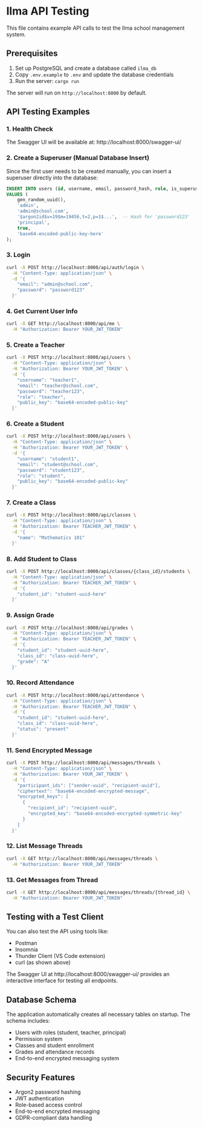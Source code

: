 # Ilma API Testing

This file contains example API calls to test the Ilma school management system.

## Prerequisites

1. Set up PostgreSQL and create a database called `ilma_db`
2. Copy `.env.example` to `.env` and update the database credentials
3. Run the server: `cargo run`

The server will run on `http://localhost:8000` by default.

## API Testing Examples

### 1. Health Check

The Swagger UI will be available at: http://localhost:8000/swagger-ui/

### 2. Create a Superuser (Manual Database Insert)

Since the first user needs to be created manually, you can insert a superuser directly into the database:

```sql
INSERT INTO users (id, username, email, password_hash, role, is_superuser, public_key)
VALUES (
    gen_random_uuid(),
    'admin',
    'admin@school.com',
    '$argon2id$v=19$m=19456,t=2,p=1$...',  -- Hash for 'password123'
    'principal',
    true,
    'base64-encoded-public-key-here'
);
```

### 3. Login

```bash
curl -X POST http://localhost:8000/api/auth/login \
  -H "Content-Type: application/json" \
  -d '{
    "email": "admin@school.com",
    "password": "password123"
  }'
```

### 4. Get Current User Info

```bash
curl -X GET http://localhost:8000/api/me \
  -H "Authorization: Bearer YOUR_JWT_TOKEN"
```

### 5. Create a Teacher

```bash
curl -X POST http://localhost:8000/api/users \
  -H "Content-Type: application/json" \
  -H "Authorization: Bearer YOUR_JWT_TOKEN" \
  -d '{
    "username": "teacher1",
    "email": "teacher@school.com",
    "password": "teacher123",
    "role": "teacher",
    "public_key": "base64-encoded-public-key"
  }'
```

### 6. Create a Student

```bash
curl -X POST http://localhost:8000/api/users \
  -H "Content-Type: application/json" \
  -H "Authorization: Bearer YOUR_JWT_TOKEN" \
  -d '{
    "username": "student1",
    "email": "student@school.com",
    "password": "student123",
    "role": "student",
    "public_key": "base64-encoded-public-key"
  }'
```

### 7. Create a Class

```bash
curl -X POST http://localhost:8000/api/classes \
  -H "Content-Type: application/json" \
  -H "Authorization: Bearer TEACHER_JWT_TOKEN" \
  -d '{
    "name": "Mathematics 101"
  }'
```

### 8. Add Student to Class

```bash
curl -X POST http://localhost:8000/api/classes/{class_id}/students \
  -H "Content-Type: application/json" \
  -H "Authorization: Bearer TEACHER_JWT_TOKEN" \
  -d '{
    "student_id": "student-uuid-here"
  }'
```

### 9. Assign Grade

```bash
curl -X POST http://localhost:8000/api/grades \
  -H "Content-Type: application/json" \
  -H "Authorization: Bearer TEACHER_JWT_TOKEN" \
  -d '{
    "student_id": "student-uuid-here",
    "class_id": "class-uuid-here",
    "grade": "A"
  }'
```

### 10. Record Attendance

```bash
curl -X POST http://localhost:8000/api/attendance \
  -H "Content-Type: application/json" \
  -H "Authorization: Bearer TEACHER_JWT_TOKEN" \
  -d '{
    "student_id": "student-uuid-here",
    "class_id": "class-uuid-here",
    "status": "present"
  }'
```

### 11. Send Encrypted Message

```bash
curl -X POST http://localhost:8000/api/messages/threads \
  -H "Content-Type: application/json" \
  -H "Authorization: Bearer YOUR_JWT_TOKEN" \
  -d '{
    "participant_ids": ["sender-uuid", "recipient-uuid"],
    "ciphertext": "base64-encoded-encrypted-message",
    "encrypted_keys": [
      {
        "recipient_id": "recipient-uuid",
        "encrypted_key": "base64-encoded-encrypted-symmetric-key"
      }
    ]
  }'
```

### 12. List Message Threads

```bash
curl -X GET http://localhost:8000/api/messages/threads \
  -H "Authorization: Bearer YOUR_JWT_TOKEN"
```

### 13. Get Messages from Thread

```bash
curl -X GET http://localhost:8000/api/messages/threads/{thread_id} \
  -H "Authorization: Bearer YOUR_JWT_TOKEN"
```

## Testing with a Test Client

You can also test the API using tools like:

- Postman
- Insomnia
- Thunder Client (VS Code extension)
- curl (as shown above)

The Swagger UI at http://localhost:8000/swagger-ui/ provides an interactive interface for testing all endpoints.

## Database Schema

The application automatically creates all necessary tables on startup. The schema includes:

- Users with roles (student, teacher, principal)
- Permission system
- Classes and student enrollment
- Grades and attendance records
- End-to-end encrypted messaging system

## Security Features

- Argon2 password hashing
- JWT authentication
- Role-based access control
- End-to-end encrypted messaging
- GDPR-compliant data handling
